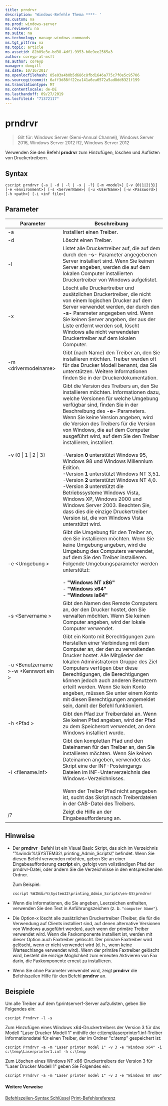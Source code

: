 ```yaml
---
title: prndrvr
description: 'Windows-Befehle Thema ****- '
ms.custom: na
ms.prod: windows-server
ms.reviewer: na
ms.suite: na
ms.technology: manage-windows-commands
ms.tgt_pltfrm: na
ms.topic: article
ms.assetid: 82b09e3e-bd38-4df1-9953-b0e9ee2565a3
author: coreyp-at-msft
ms.author: coreyp
manager: dongill
ms.date: 10/16/2017
ms.openlocfilehash: 05e03a4b0b5d686c8fbd1646a775c7f0e5c95706
ms.sourcegitcommit: 6aff3d88ff22ea141a6ea6572a5ad8dd6321f199
ms.translationtype: MT
ms.contentlocale: de-DE
ms.lasthandoff: 09/27/2019
ms.locfileid: "71372117"
---
```

# <a name="prndrvr"></a>prndrvr

>Gilt für: Windows Server (Semi-Annual Channel), Windows Server 2016, Windows Server 2012 R2, Windows Server 2012

Verwenden Sie den Befehl **prndrvr** zum Hinzufügen, löschen und Auflisten von Druckertreibern.

## <a name="syntax"></a>Syntax
```
cscript prndrvr {-a | -d | -l | -x | -?} [-m <model>] [-v {0|1|2|3}] 
[-e <environment>] [-s <ServerName>] [-u <UserName>] [-w <Password>] 
[-h <path>] [-i <inf file>]
```

## <a name="parameters"></a>Parameter

|Parameter|Beschreibung|
|-------|--------|
|-a|Installiert einen Treiber.|
|-d|Löscht einen Treiber.|
|-l|Listet alle Druckertreiber auf, die auf dem durch den **-s-** Parameter angegebenen Server installiert sind. Wenn Sie keinen Server angeben, werden die auf dem lokalen Computer installierten Druckertreiber von Windows aufgelistet.|
|-x|Löscht alle Druckertreiber und zusätzlichen Druckertreiber, die nicht von einem logischen Drucker auf dem Server verwendet werden, der durch den **-s-** Parameter angegeben wird. Wenn Sie keinen Server angeben, der aus der Liste entfernt werden soll, löscht Windows alle nicht verwendeten Druckertreiber auf dem lokalen Computer.|
|-m \<drivermodelname\>|Gibt (nach Name) den Treiber an, den Sie installieren möchten. Treiber werden oft für das Drucker Modell benannt, das Sie unterstützen. Weitere Informationen finden Sie in der Druckerdokumentation.|
|-v {0 &#124; 1 &#124; 2 &#124; 3}|Gibt die Version des Treibers an, den Sie installieren möchten. Informationen dazu, welche Versionen für welche Umgebung verfügbar sind, finden Sie in der Beschreibung des **-e-** Parameters. Wenn Sie keine Version angeben, wird die Version des Treibers für die Version von Windows, die auf dem Computer ausgeführt wird, auf dem Sie den Treiber installieren, installiert.<br /><br />-Version **0** unterstützt Windows 95, Windows 98 und Windows Millennium Edition.<br />-Version **1** unterstützt Windows NT 3,51.<br />-Version **2** unterstützt Windows NT 4,0.<br />-Version **3** unterstützt die Betriebssysteme Windows Vista, Windows XP, Windows 2000 und Windows Server 2003. Beachten Sie, dass dies die einzige Druckertreiber Version ist, die von Windows Vista unterstützt wird.|
|-e \<Umgebung >|Gibt die Umgebung für den Treiber an, den Sie installieren möchten. Wenn Sie keine Umgebung angeben, wird die Umgebung des Computers verwendet, auf dem Sie den Treiber installieren. Folgende Umgebungsparameter werden unterstützt:<br /><br />-    **"Windows NT x86"**<br />-    **"Windows x64"**<br />-    **"Windows ia64"**|
|-s \<Servername >|Gibt den Namen des Remote Computers an, der den Drucker hostet, den Sie verwalten möchten. Wenn Sie keinen Computer angeben, wird der lokale Computer verwendet.|
|-u \<Benutzername >-w \<Kennwort ein >|Gibt ein Konto mit Berechtigungen zum Herstellen einer Verbindung mit dem Computer an, der den zu verwaltenden Drucker hostet. Alle Mitglieder der lokalen Administratoren Gruppe des Ziel Computers verfügen über diese Berechtigungen, die Berechtigungen können jedoch auch anderen Benutzern erteilt werden. Wenn Sie kein Konto angeben, müssen Sie unter einem Konto mit diesen Berechtigungen angemeldet sein, damit der Befehl funktioniert.|
|-h \<Pfad >|Gibt den Pfad zur Treiberdatei an. Wenn Sie keinen Pfad angeben, wird der Pfad zu dem Speicherort verwendet, an dem Windows installiert wurde.|
|-i \<filename.inf>|Gibt den kompletten Pfad und den Dateinamen für den Treiber an, den Sie installieren möchten. Wenn Sie keinen Dateinamen angeben, verwendet das Skript eine der INF-Posteingangs Dateien im INF-Unterverzeichnis des Windows-Verzeichnisses.<br /><br />Wenn der Treiber Pfad nicht angegeben ist, sucht das Skript nach Treiberdateien in der CAB-Datei des Treibers.|
|/?|Zeigt die Hilfe an der Eingabeaufforderung an.|

## <a name="remarks"></a>Hinweise
- Der **prndrvr** -Befehl ist ein Visual Basic Skript, das sich im Verzeichnis "%windir%\SYSTEM32\ printing_Admin_Scripts\\<language>" befindet. Wenn Sie diesen Befehl verwenden möchten, geben Sie an einer Eingabeaufforderung **cscript** ein, gefolgt vom vollständigen Pfad der prndrvr-Datei, oder ändern Sie die Verzeichnisse in den entsprechenden Ordner.

  Zum Beispiel:
  ```
  cscript %WINdir%\System32\printing_Admin_Scripts\en-US\prndrvr
  ```
- Wenn die Informationen, die Sie angeben, Leerzeichen enthalten, verwenden Sie den Text in Anführungszeichen (z. b. `"computer Name"`).
- Die Option-x löscht alle zusätzlichen Druckertreiber (Treiber, die für die Verwendung auf Clients installiert sind, auf denen alternative Versionen von Windows ausgeführt werden), auch wenn der primäre Treiber verwendet wird. Wenn die Faxkomponente installiert ist, werden mit dieser Option auch Faxtreiber gelöscht. Der primäre Faxtreiber wird gelöscht, wenn er nicht verwendet wird (d. h., wenn keine Warteschlange verwendet wird). Wenn der primäre Faxtreiber gelöscht wird, besteht die einzige Möglichkeit zum erneuten Aktivieren von Fax darin, die Faxkomponente erneut zu installieren.
- Wenn Sie ohne Parameter verwendet wird, zeigt **prndrvr** die Befehlszeilen Hilfe für den Befehl **prndrvr** an.

## <a name="BKMK_examples"></a>Beispiele

Um alle Treiber auf dem \\\printserver1-Server aufzulisten, geben Sie Folgendes ein:
```
cscript Prndrvr -l -s
```

Zum Hinzufügen eines Windows x64-Druckertreibers der Version 3 für das Modell "Laser Drucker Modell 1" mithilfe der c:\temp\laserprinter1.inf-Treiber Informationsdatei für einen Treiber, der im Ordner "c:\temp" gespeichert ist:
```
cscript Prndrvr -a -m "Laser printer model 1" -v 3 -e "Windows x64" -i c:\temp\Laserprinter1.inf -h c:\temp
```

Zum Löschen eines Windows NT x86-Druckertreibers der Version 3 für "Laser Drucker Modell 1" geben Sie Folgendes ein:
```
cscript Prndrvr -a -m "Laser printer model 1" -v 3 -e "Windows NT x86" 
```

#### <a name="additional-references"></a>Weitere Verweise
[Befehlszeilen-Syntax Schlüssel](command-line-syntax-key.md)
[Print-Befehlsreferenz](print-command-reference.md)

